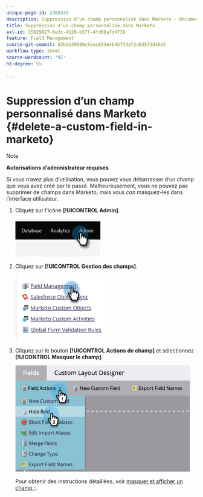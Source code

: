 ```yaml
---
unique-page-id: 2360339
description: Suppression d’un champ personnalisé dans Marketo - Documents Marketo - Documentation du produit
title: Suppression d’un champ personnalisé dans Marketo
exl-id: 35829827-6e3c-4120-b57f-4fd68a7d4739
feature: Field Management
source-git-commit: 02b2e39580c5eac63de4b4b7fdaf2a835fdd4ba5
workflow-type: tm+mt
source-wordcount: '91'
ht-degree: 5%

---
```


# Suppression d’un champ personnalisé dans Marketo {#delete-a-custom-field-in-marketo}

>[!NOTE]
>
>**Autorisations d’administrateur requises**

Si vous n’avez plus d’utilisation, vous pouvez vous débarrasser d’un champ que vous avez créé par le passé. Malheureusement, vous ne pouvez pas supprimer de champs dans Marketo, mais vous _can_ masquez-les dans l’interface utilisateur.

1. Cliquez sur l&#39;icône **[!UICONTROL Admin]**.

   ![](assets/delete-a-custom-field-in-marketo-1.png)

1. Cliquez sur **[!UICONTROL Gestion des champs]**.

   ![](assets/delete-a-custom-field-in-marketo-2.png)

1. Cliquez sur le bouton **[!UICONTROL Actions de champ]** et sélectionnez **[!UICONTROL Masquer le champ]**.

   ![](assets/delete-a-custom-field-in-marketo-3.png)

   Pour obtenir des instructions détaillées, voir [masquer et afficher un champ ;](/help/marketo/product-docs/administration/field-management/hide-and-unhide-a-field.md).
